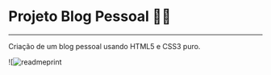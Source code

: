 # Projeto Blog Pessoal :weight_lifting_man:

----

Criação de um blog pessoal usando HTML5 e CSS3 puro.

![![readmeprint](https://user-images.githubusercontent.com/57078626/107169012-9d030400-699b-11eb-9757-1a77a45ce315.png)